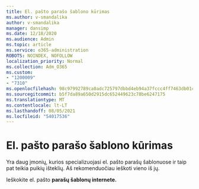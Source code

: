 ```yaml
---
title: El. pašto parašo šablono kūrimas
ms.author: v-smandalika
author: v-smandalika
manager: dansimp
ms.date: 12/18/2020
ms.audience: Admin
ms.topic: article
ms.service: o365-administration
ROBOTS: NOINDEX, NOFOLLOW
localization_priority: Normal
ms.collection: Adm_O365
ms.custom:
- "1200009"
- "7310"
ms.openlocfilehash: 98c97992789ca0adc725797dbbd4eb94a37fccc4ff7463db01cf4f28e5106174
ms.sourcegitcommit: b5f7da89a650d2915dc652449623c78be6247175
ms.translationtype: MT
ms.contentlocale: lt-LT
ms.lasthandoff: 08/05/2021
ms.locfileid: "54017536"
---
```

# <a name="create-an-email-signature-template"></a>El. pašto parašo šablono kūrimas

Yra daug įmonių, kurios specializuojasi el. pašto parašų šablonuose ir taip pat teikia puikių išteklių. Aš rekomenduočiau ieškoti vieno iš jų.

Ieškokite el. pašto **parašų šablonų internete.**